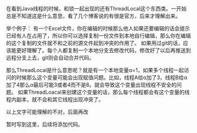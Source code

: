 
在看到Java线程的时候，和锁一起出现的还有ThreadLocal这个东西类。一开始总是不知道这是什么意思，看了几个博客说的有很是官方，后来才理解出来。

举个例子：
有一个Excel文件，你在编辑的时候那么他人如果还要编辑的话会提示已经有人在占用了，所以你可以选择复制一份文件到本地自行编辑，那么你在编辑的这个复制的文件就不和之前的源文件起到冲突的作用了。
如果用过git的话，应该能更好理解了。每个人都复制一个本地分支去修改代码，修改好了以后再推送到远程分支上去，git则会自动合并代码。

那么ThreadLocal是什么意思呢？就是有一个本地变量α=1，如果多个线程一起访问的时候那么这个变量可能会出现赋值问题。比如，线程A给α加了3，线程B给α加了4那么α最后可能3或者4而不是8。就会导致这个变量出现线程不安全的问题。
如果ThreadLoacal来创建这个变量的话，那么每个线程都会有这个变量的线程内副本，就不会和其它线程出现冲突了。

以上文字可能理解的不对，后面再改

暂时写到这里，后续将添加代码。